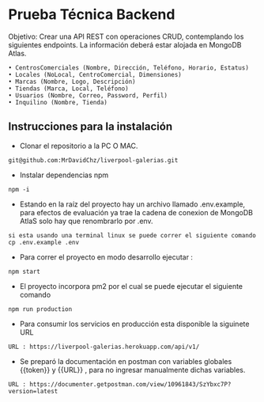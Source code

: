 # Prueba Técnica Backend

Objetivo: Crear una API REST con operaciones CRUD, contemplando los siguientes endpoints. La información deberá estar alojada en MongoDB Atlas.


    • CentrosComerciales (Nombre, Dirección, Teléfono, Horario, Estatus)
    • Locales (NoLocal, CentroComercial, Dimensiones)
    • Marcas (Nombre, Logo, Descripción)
    • Tiendas (Marca, Local, Teléfono)
    • Usuarios (Nombre, Correo, Password, Perfil)
    • Inquilino (Nombre, Tienda)


## Instrucciones para la instalación

- Clonar el repositorio a la PC O MAC.
```
git@github.com:MrDavidChz/liverpool-galerias.git
```

- Instalar dependencias npm
```
npm -i
```

- Estando en la raíz del proyecto hay un archivo llamado .env.example, para efectos de evaluación ya trae la cadena de conexion de MongoDB AtlaS solo hay que renombrarlo por .env.

```
si esta usando una terminal linux se puede correr el siguiente comando
cp .env.example .env 
```

- Para correr el proyecto en modo desarrollo ejecutar :

```
npm start
```

- El proyecto incorpora pm2 por el cual se puede ejecutar el siguiente comando

```
npm run production
```


- Para consumir los servicios en producción esta disponible la siguinete URL

```
URL : https://liverpool-galerias.herokuapp.com/api/v1/
```

- Se preparó la documentación en postman con variables globales {{token}} y {{URL}} , para no ingresar manualmente dichas variables.

```
URL : https://documenter.getpostman.com/view/10961843/SzYbxc7P?version=latest
```

